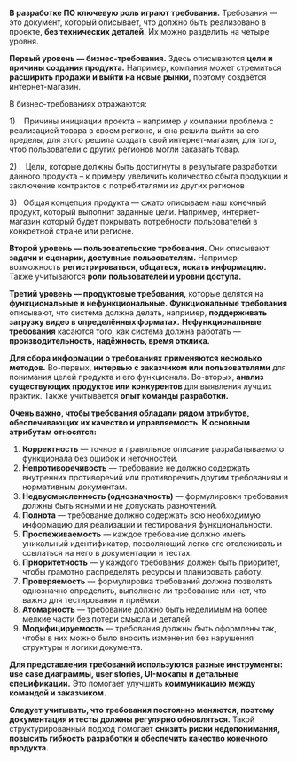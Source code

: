 **В разработке ПО ключевую роль играют требования.** Требования — это документ, который описывает, что должно быть реализовано в проекте, **без технических деталей.** Их можно разделить на четыре уровня.

**Первый уровень — бизнес-требования.** Здесь описываются **цели и причины создания продукта.** Например, компания может стремиться **расширить продажи и выйти на новые рынки,** поэтому создаётся интернет-магазин. 

В бизнес-требованиях отражаются:

1)    Причины инициации проекта – например у компании проблема с реализацией товара в своем регионе, и она решила выйти за его пределы, для этого решила создать свой интернет-магазин, для того, чтоб пользователи с других регионов могли заказать товар.

2)    Цели, которые должны быть достигнуты в результате разработки данного продукта – к примеру увеличить количество сбыта продукции и заключение контрактов с потребителями из других регионов

3)   Общая концепция продукта — сжато описываем наш конечный продукт, который выполнит заданные цели. Например, интернет-магазин который будет покрывать потребности пользователей в конкретной стране или регионе.

**Второй уровень — пользовательские требования.** Они описывают **задачи и сценарии, доступные пользователям.** Например возможность **регистрироваться, общаться, искать информацию.** Также учитываются **роли пользователей и уровни доступа.**

**Третий уровень — продуктовые требования,** которые делятся на **функциональные и нефункциональные.** **Функциональные требования** описывают, что система должна делать, например, **поддерживать загрузку видео в определённых форматах.** **Нефункциональные требования** касаются того, как система должна работать — **производительность, надёжность, время отклика.**

**Для сбора информации о требованиях применяются несколько методов.** Во-первых, **интервью с заказчиком или пользователями** для понимания целей продукта и его функционала. Во-вторых, **анализ существующих продуктов или конкурентов** для выявления лучших практик. Также учитывается **опыт команды разработки.**

**Очень важно, чтобы требования обладали рядом атрибутов, обеспечивающих их качество и управляемость. К основным атрибутам относятся:**

1. **Корректность** — точное и правильное описание разрабатываемого функционала без ошибок и неточностей.
2. **Непротиворечивость** — требование не должно содержать внутренних противоречий или противоречить другим требованиям и нормативным документам.
3. **Недвусмысленность (однозначность)** — формулировки требования должны быть ясными и не допускать разночтений.
4. **Полнота** — требование должно содержать всю необходимую информацию для реализации и тестирования функциональности.
5. **Прослеживаемость** — каждое требование должно иметь уникальный идентификатор, позволяющий легко его отслеживать и ссылаться на него в документации и тестах.
6. **Приоритетность** — у каждого требования должен быть приоритет, чтобы грамотно распределять ресурсы и планировать работу.
7. **Проверяемость** — формулировка требований должна позволять однозначно определить, выполнено ли требование или нет, что важно для тестирования и приёмки.
8. **Атомарность** — требование должно быть неделимым на более мелкие части без потери смысла и деталей
9. **Модифицируемость** — требования должны быть оформлены так, чтобы в них можно было вносить изменения без нарушения структуры и логики документа.

**Для представления требований используются разные инструменты:** **use case диаграммы, user stories, UI-мокапы и детальные спецификации.** Это помогает улучшить **коммуникацию между командой и заказчиком.**

**Следует учитывать, что требования постоянно меняются, поэтому документация и тесты должны регулярно обновляться.** Такой структурированный подход помогает **снизить риски недопонимания, повысить гибкость разработки и обеспечить качество конечного продукта.**

